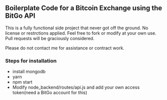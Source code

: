 ## Boilerplate Code for a Bitcoin Exchange using the BitGo API

This is a fully functional side project that never got off the ground. No license or restrctions applied. Feel free to fork or modify at your own use. Pull requests will be graciously considered.

Please do not contact me for assistance or contract work.

### Steps for installation
- install mongodb
- yarn
- npm start
- Modify node_backend/routes/api.js and add your own access token(need a BitGo account for this)


